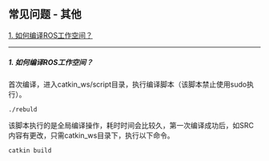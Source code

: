 ## 常见问题 - 其他

<a href="/usedoc/navigationKit2/common/q_a/doc4#nav2">1. 如何编译ROS工作空间？</a>

***

<h5 id="1">1. 如何编译ROS工作空间？</h5>

首次编译，进入catkin_ws/script目录，执行编译脚本（该脚本禁止使用sudo执行）。

`./rebuld`

该脚本执行的是全局编译操作，耗时时间会比较久，第一次编译成功后，如SRC内容有更改，只需catkin_ws目录下，执行以下命令。

`catkin build`
